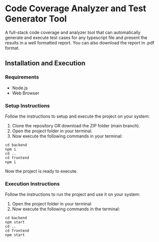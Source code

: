 # Code Coverage Analyzer and Test Generator Tool

A full-stack code coverage and analyzer tool that can automatically generate and execute test cases for any typescript file and present the results in a well formatted report. You can also download the report in .pdf format.

## Installation and Execution

### Requirements

- Node.js
- Web Browser

### Setup Instructions

Follow the instructions to setup and execute the project on your system:

1. Clone the repository OR download the ZIP folder (main branch).
2. Open the project folder in your terminal.
3. Now execute the following commands in your terminal:

```
cd backend
npm i
cd ..
cd frontend
npm i
```

Now the project is ready to execute.

### Execution Instructions

Follow the instructions to run the project and use it on your system:

1. Open the project folder in your terminal
2. Now execute the following commands in the terminal:

```
cd backend
npm start
cd ..
cd frontend
npm start
```
